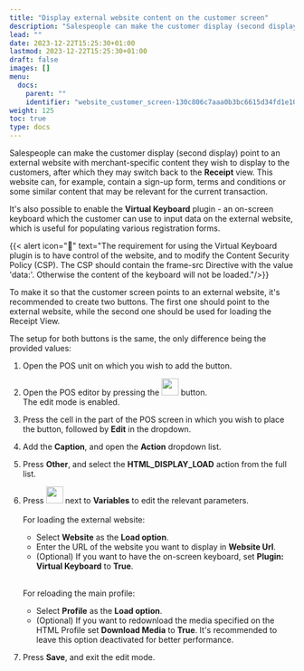 ```yaml
---
title: "Display external website content on the customer screen"
description: "Salespeople can make the customer display (second display) point to an external website with merchant-specific content they wish to display to the customers."
lead: ""
date: 2023-12-22T15:25:30+01:00
lastmod: 2023-12-22T15:25:30+01:00
draft: false
images: []
menu:
  docs:
    parent: ""
    identifier: "website_customer_screen-130c806c7aaa0b3bc6615d34fd1e1043"
weight: 125
toc: true
type: docs
---
```

Salespeople can make the customer display (second display) point to an external website with merchant-specific content they wish to display to the customers, after which they may switch back to the **Receipt** view. This website can, for example, contain a sign-up form, terms and conditions or some similar content that may be relevant for the current transaction. 

It's also possible to enable the **Virtual Keyboard** plugin - an on-screen keyboard which the customer can use to input data on the external website, which is useful for populating various registration forms. 

{{< alert icon="📝" text="The requirement for using the Virtual Keyboard plugin is to have control of the website, and to modify the Content Security Policy (CSP). The CSP should contain the frame-src Directive with the value 'data:'. Otherwise the content of the keyboard will not be loaded."/>}}

To make it so that the customer screen points to an external website, it's recommended to create two buttons. The first one should point to the external website, while the second one should be used for loading the Receipt View. 

The setup for both buttons is the same, the only difference being the provided values:

1. Open the POS unit on which you wish to add the button.
2. Open the POS editor by pressing the <image src="Images/cog.PNG" width="30" height="30"> button.    
   The edit mode is enabled.
3. Press the cell in the part of the POS screen in which you wish to place the button, followed by **Edit** in the dropdown.
4. Add the **Caption**, and open the **Action** dropdown list.
5. Press **Other**, and select the **HTML_DISPLAY_LOAD** action from the full list.       
6. Press <image src="Images/edit_icon.PNG" width="30" height="30"> next to **Variables** to edit the relevant parameters.      
   </br>
    For loading the external website:
   - Select **Website** as the **Load option**.
   - Enter the URL of the website you want to display in **Website Url**.
   - (Optional) If you want to have the on-screen keyboard, set **Plugin: Virtual Keyboard** to **True**.
   </br>




    For reloading the main profile:
   - Select **Profile** as the **Load option**.
   - (Optional) If you want to redownload the media specified on the HTML Profile set **Download Media** to **True**. It's recommended to leave this option deactivated for better performance.
7. Press **Save**, and exit the edit mode.